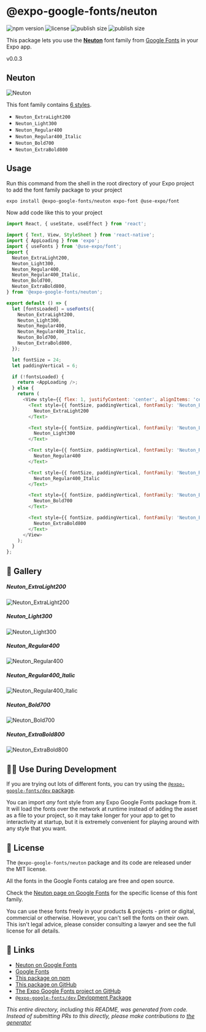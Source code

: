 # @expo-google-fonts/neuton

![npm version](https://flat.badgen.net/npm/v/@expo-google-fonts/neuton)
![license](https://flat.badgen.net/github/license/expo/google-fonts)
![publish size](https://flat.badgen.net/packagephobia/install/@expo-google-fonts/neuton)
![publish size](https://flat.badgen.net/packagephobia/publish/@expo-google-fonts/neuton)

This package lets you use the [**Neuton**](https://fonts.google.com/specimen/Neuton) font family from [Google Fonts](https://fonts.google.com/) in your Expo app.

v0.0.3

## Neuton

![Neuton](./font-family.png)

This font family contains [6 styles](#-gallery).

- `Neuton_ExtraLight200`
- `Neuton_Light300`
- `Neuton_Regular400`
- `Neuton_Regular400_Italic`
- `Neuton_Bold700`
- `Neuton_ExtraBold800`

## Usage

Run this command from the shell in the root directory of your Expo project to add the font family package to your project
```sh
expo install @expo-google-fonts/neuton expo-font @use-expo/font
```

Now add code like this to your project
```js
import React, { useState, useEffect } from 'react';

import { Text, View, StyleSheet } from 'react-native';
import { AppLoading } from 'expo';
import { useFonts } from '@use-expo/font';
import {
  Neuton_ExtraLight200,
  Neuton_Light300,
  Neuton_Regular400,
  Neuton_Regular400_Italic,
  Neuton_Bold700,
  Neuton_ExtraBold800,
} from '@expo-google-fonts/neuton';

export default () => {
  let [fontsLoaded] = useFonts({
    Neuton_ExtraLight200,
    Neuton_Light300,
    Neuton_Regular400,
    Neuton_Regular400_Italic,
    Neuton_Bold700,
    Neuton_ExtraBold800,
  });

  let fontSize = 24;
  let paddingVertical = 6;

  if (!fontsLoaded) {
    return <AppLoading />;
  } else {
    return (
      <View style={{ flex: 1, justifyContent: 'center', alignItems: 'center' }}>
        <Text style={{ fontSize, paddingVertical, fontFamily: 'Neuton_ExtraLight200' }}>
          Neuton_ExtraLight200
        </Text>

        <Text style={{ fontSize, paddingVertical, fontFamily: 'Neuton_Light300' }}>
          Neuton_Light300
        </Text>

        <Text style={{ fontSize, paddingVertical, fontFamily: 'Neuton_Regular400' }}>
          Neuton_Regular400
        </Text>

        <Text style={{ fontSize, paddingVertical, fontFamily: 'Neuton_Regular400_Italic' }}>
          Neuton_Regular400_Italic
        </Text>

        <Text style={{ fontSize, paddingVertical, fontFamily: 'Neuton_Bold700' }}>
          Neuton_Bold700
        </Text>

        <Text style={{ fontSize, paddingVertical, fontFamily: 'Neuton_ExtraBold800' }}>
          Neuton_ExtraBold800
        </Text>
      </View>
    );
  }
};

```

## 🔡 Gallery

##### Neuton_ExtraLight200
![Neuton_ExtraLight200](./52a1f786965c5e1a5ddb72c3453133e67248c6daa74320a01e034161e4476a0f.ttf.png)

##### Neuton_Light300
![Neuton_Light300](./ff0297b52f6d34d72fb14e197dd0504d57fdb2769b98619facc41590e900c8e9.ttf.png)

##### Neuton_Regular400
![Neuton_Regular400](./2147893351f8ace96b011dcc7c1c826ba84daac170ed6538e0456e5ed8ffe947.ttf.png)

##### Neuton_Regular400_Italic
![Neuton_Regular400_Italic](./8be52f34f889303ed24d24ec94bc56c8fb7130049db10eb3983aab619a05bcb5.ttf.png)

##### Neuton_Bold700
![Neuton_Bold700](./1c83bf4d18e666ffe37bb75b7005b9ad99f4166347cbce93e1f798c45954f87e.ttf.png)

##### Neuton_ExtraBold800
![Neuton_ExtraBold800](./2ccde11ee55979183e280ea4860ec28e4fd88da81c66a8eee82963c4fe2befca.ttf.png)


## 👩‍💻 Use During Development

If you are trying out lots of different fonts, you can try using the [`@expo-google-fonts/dev` package](https://github.com/expo/google-fonts/tree/master/font-packages/dev#readme).

You can import *any* font style from any Expo Google Fonts package from it. It will load the fonts
over the network at runtime instead of adding the asset as a file to your project, so it may take longer
for your app to get to interactivity at startup, but it is extremely convenient
for playing around with any style that you want.

## 📖 License

The `@expo-google-fonts/neuton` package and its code are released under the MIT license.

All the fonts in the Google Fonts catalog are free and open source.

Check the [Neuton page on Google Fonts](https://fonts.google.com/specimen/Neuton) for the specific license of this font family.

You can use these fonts freely in your products & projects - print or digital, commercial or otherwise. However, you can't sell the fonts on their own. This isn't legal advice, please consider consulting a lawyer and see the full license for all details.

## 🔗 Links

- [Neuton on Google Fonts](https://fonts.google.com/specimen/Neuton)
- [Google Fonts](https://fonts.google.com/)
- [This package on npm](https://www.npmjs.com/package/@expo-google-fonts/neuton)
- [This package on GitHub](https://github.com/expo/google-fonts/tree/master/font-packages/neuton)
- [The Expo Google Fonts project on GitHub](https://github.com/expo/google-fonts)
- [`@expo-google-fonts/dev` Devlopment Package](https://github.com/expo/google-fonts/tree/master/font-packages/dev)


*This entire directory, including this README, was generated from code. Instead of submitting PRs to this directly, please make contributions to [the generator](https://github.com/expo/google-fonts/tree/master/packages/generator)*
